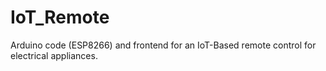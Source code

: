 # IoT_Remote
Arduino code (ESP8266) and frontend for an IoT-Based remote control for electrical appliances.
